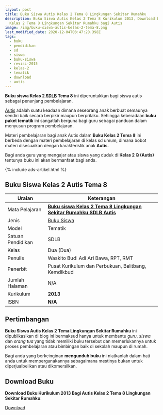 ```yaml
---
layout: post
title: Buku Siswa Autis Kelas 2 Tema 8 Lingkungan Sekitar Rumahku
description: Buku Siswa Autis Kelas 2 Tema 8 Kurikulum 2013, Download buku
  Kelas 2 Tema 8 Lingkungan Sekitar Rumahku bagi Autis
image: /img/buku-siswa-autis-kelas-2-tema-8.png
last_modified_date: 2020-12-04T03:47:20.398Z
tags:
  - buku
  - pendidikan
  - sd
  - siswa
  - buku-siswa
  - revisi-2015
  - kelas-2
  - tematik
  - download
  - autis
---
```


**Buku siswa Kelas 2 <abbr title="Sekolah Dasar Luar Biasa">SDLB</abbr> Tema 8** ini diperuntukkan bagi siswa autis sebagai penunjang pembelajaran.

[Autis](/teori/apa-itu-autisme) adalah suatu keadaan dimana seseorang anak berbuat semaunya sendiri baik secara berpikir maupun berprilaku. Sehingga keberadaan **buku paket tematik** ini sangatlah berguna bagi guru sebagai panduan dalam menyusun program pembelajaran.

Materi pembelajaran bagi anak Autis dalam **Buku Kelas 2 Tema 8** ini berbeda dengan materi pembelajaran di kelas sd umum, dimana bobot materi disesuaikan dengan karakteristik anak **Autis**.

Bagi anda guru yang mengajar atau siswa yang duduk di **Kelas 2 Q (Autis)** tentunya buku ini akan bermanfaat bagi anda.

{% include ads-artikel.html %}

## Buku Siswa Kelas 2 Autis Tema 8 

|Uraian|Keterangan|
| --- | --- |
|Mata Pelajaran|<a href="/bse/buku-siswa-autis-kelas-2-tema-8" title="Buku siswa Kelas 2 Tema 8 Lingkungan Sekitar Rumahku SDLB Autis"><strong>Buku siswa Kelas 2 Tema 8 Lingkungan Sekitar Rumahku SDLB Autis</strong></a>|
|Jenis|<a href="/bse" title="Buku Siswa" target="_blank">Buku Siswa</a>|
|Model|Tematik|
|Satuan Pendidikan|SDLB|
|Kelas|Dua (Dua)|
|Penulis|Waskito Budi Adi Ari Bawa, RPT, RMT|
|Penerbit|Pusat Kurikulum dan Perbukuan, Balitbang, Kemdikbud|
|Jumlah Halaman|N/A|
|Kurikulum|<strong>2013</strong>|
|ISBN|<strong>N/A</strong>|

## Pertimbangan
**Buku Siswa Autis Kelas 2 Tema Lingkungan Sekitar Rumahku** ini dipublikasikan di blog ini bermaksud hanya untuk membantu _guru_, _siswa_ dan _orang tua_ yang tidak memiliki buku tersebut dan memerlukannya untuk proses pembelajaran atau bimbingan baik di sekolah maupun di rumah.

Bagi anda yang berkeinginan <b>mengunduh buku</b> ini niatkanlah dalam hati anda untuk mempergunakannya sebagaimana mestinya bukan untuk diperjualbelikan atau dikomersilkan.
  
## Download Buku
**Download Buku Kurikulum 2013 Bagi Autis Kelas 2 Tema 8 Lingkungan Sekitar Rumahku**:
<p class="center"><a class="button download" href="https://docs.google.com/uc?export=download&id=1WLjMa2dZKlgHd1tYlkNE76sbNa9e4x_u" rel="nofollow" target="_blank" title="Download Buku Siswa Autis Kelas 2 Tema Lingkungan Sekitar Rumahku">Download</a></p>
